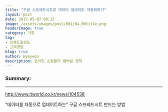 ```yaml
---
title: "구글 스프레드시트로 데이터 업데이트 자동화하기"
layout: post
date: 2017-05-07 09:13
image: /assets/images/post/001/04_00title.png
headerImage: true
category: 기획
tag:
- 브랜드충성도
- 고객경험
blog: true
author: Hyeyeon
description: 온라인 쇼핑몰의 맴버쉽 정책
---
```


### Summary:



---
http://www.itworld.co.kr/news/104538

“데이터를 자동으로 업데이트하는” 구글 스프레드시트 만드는 방법
